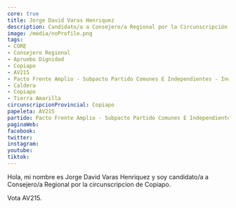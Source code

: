 ```yaml
---
core: true
title: Jorge David Varas Henriquez
description: Candidato/a a Consejero/a Regional por la Circunscripción de Copiapo
image: /media/noProfile.png
tags:
- CORE
- Consejero Regional
- Apruebo Dignidad
- Copiapo
- AV215
- Pacto Frente Amplio - Subpacto Partido Comunes E Independientes - Independientes
- Caldera
- Copiapo
- Tierra Amarilla
circunscripcionProvincial: Copiapo
papeleta: AV215
partido: Pacto Frente Amplio - Subpacto Partido Comunes E Independientes - Independientes
paginaWeb:
facebook:
twitter:
instagram:
youtube:
tiktok:
---
```

Hola, mi nombre es Jorge David Varas Henriquez y soy candidato/a a Consejero/a Regional por la circunscripcion de Copiapo.

Vota AV215.